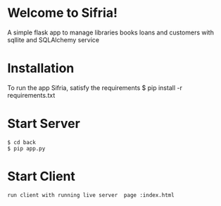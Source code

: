 # Welcome to Sifria!

A simple flask app to manage libraries books loans and customers  with sqllite and SQLAlchemy service

# Installation

To run the app Sifria, satisfy the requirements
    $ pip install -r requirements.txt 

# Start Server
    $ cd back
    $ pip app.py
# Start Client
    run client with running live server  page :index.html